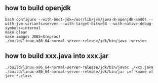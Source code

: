 ## how to build openjdk
~~~shell
bash configure --with-boot-jdk=/usr/lib/jvm/java-8-openjdk-amd64 --with-jvm-variants=server --with-target-bits=64 --with-native-debug-symbols=internal
make clean
make images JOBS=$(nproc)
./build/linux-x86_64-normal-server-release/jdk/bin/java -version
~~~
## how to build xxx.java into xxx.jar
~~~shell
./build/linux-x86_64-normal-server-release/jdk/bin/javac ./xxx.java
./build/linux-x86_64-normal-server-release/jdk/bin/jar cvf <name of jar> *.class
~~~